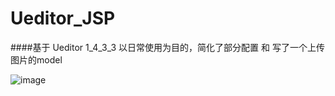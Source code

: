 # Ueditor_JSP

####基于 Ueditor 1_4_3_3
以日常使用为目的，简化了部分配置 和 写了一个上传图片的model

![image](https://github.com/LambdaExpression/Ueditor_SpringBoot_JSP/blob/master/picture.png)

